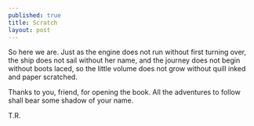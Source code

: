 ```yaml
---
published: true
title: Scratch
layout: post
---
```

So here we are. Just as the engine does not run without first turning over, the ship does not sail without her name, and the journey does not begin without boots laced, so the little volume does not grow without quill inked and paper scratched.

Thanks to you, friend, for opening the book. All the adventures to follow shall bear some shadow of your name.

T.R.